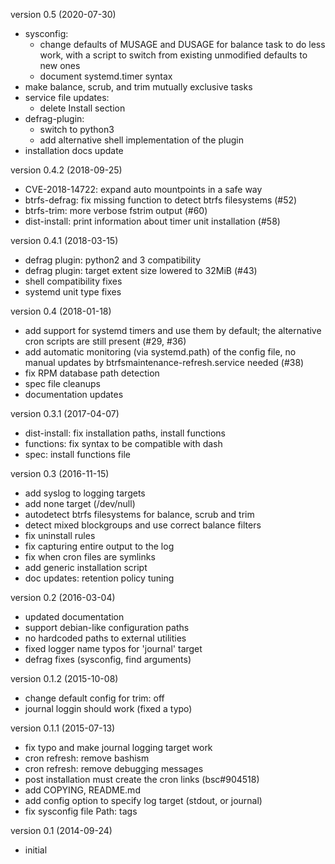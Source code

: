 version 0.5 (2020-07-30)

- sysconfig:
  - change defaults of MUSAGE and DUSAGE for balance task to do less work,
    with a script to switch from existing unmodified defaults to new ones
  - document systemd.timer syntax
- make balance, scrub, and trim mutually exclusive tasks
- service file updates:
  - delete Install section
- defrag-plugin:
  - switch to python3
  - add alternative shell implementation of the plugin
- installation docs update

version 0.4.2 (2018-09-25)
- CVE-2018-14722: expand auto mountpoints in a safe way
- btrfs-defrag: fix missing function to detect btrfs filesystems (#52)
- btrfs-trim: more verbose fstrim output (#60)
- dist-install: print information about timer unit installation (#58)

version 0.4.1 (2018-03-15)
- defrag plugin: python2 and 3 compatibility
- defrag plugin: target extent size lowered to 32MiB (#43)
- shell compatibility fixes
- systemd unit type fixes

version 0.4 (2018-01-18)

- add support for systemd timers and use them by default; the alternative cron
  scripts are still present (#29, #36)
- add automatic monitoring (via systemd.path) of the config file, no manual
  updates by btrfsmaintenance-refresh.service needed (#38)
- fix RPM database path detection
- spec file cleanups
- documentation updates

version 0.3.1 (2017-04-07)

- dist-install: fix installation paths, install functions
- functions: fix syntax to be compatible with dash
- spec: install functions file

version 0.3 (2016-11-15)

- add syslog to logging targets
- add none target (/dev/null)
- autodetect btrfs filesystems for balance, scrub and trim
- detect mixed blockgroups and use correct balance filters
- fix uninstall rules
- fix capturing entire output to the log
- fix when cron files are symlinks
- add generic installation script
- doc updates: retention policy tuning

version 0.2 (2016-03-04)

- updated documentation
- support debian-like configuration paths
- no hardcoded paths to external utilities
- fixed logger name typos for 'journal' target
- defrag fixes (sysconfig, find arguments)

version 0.1.2 (2015-10-08)

- change default config for trim: off
- journal loggin should work (fixed a typo)

version 0.1.1 (2015-07-13)

- fix typo and make journal logging target work
- cron refresh: remove bashism
- cron refresh: remove debugging messages
- post installation must create the cron links (bsc#904518)
- add COPYING, README.md
- add config option to specify log target (stdout, or journal)
- fix sysconfig file Path: tags

version 0.1 (2014-09-24)

- initial
